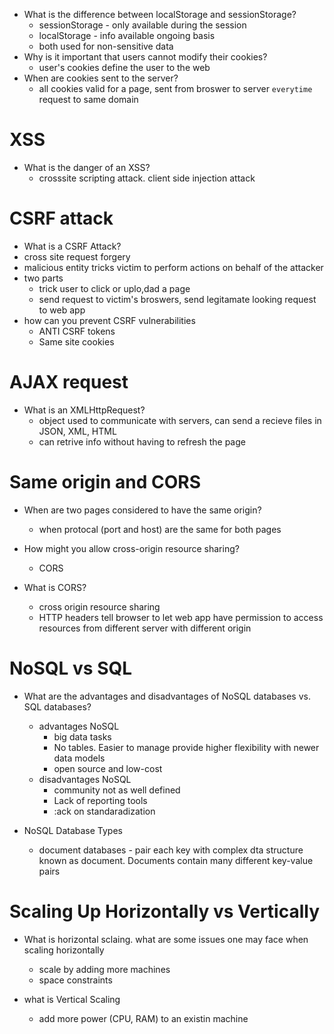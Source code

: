 - What is the difference between localStorage and sessionStorage?
  - sessionStorage - only available during the session 
  - localStorage - info available ongoing basis 
  - both used for non-sensitive data
- Why is it important that users cannot modify their cookies?
  - user's cookies define the user to the web 
- When are cookies sent to the server?
   - all cookies valid for a page, sent from broswer to server `everytime` request to same domain 

# XSS
- What is the danger of an XSS?
  - crosssite scripting attack. client side injection attack 

# CSRF attack 
-  What is a CSRF Attack?
  - cross site request forgery 
  - malicious entity tricks victim to perform actions on behalf of the attacker 
  - two parts 
    - trick user to click or uplo,dad a page 
    - send request to victim's broswers, send legitamate looking request to web app 
- how can you prevent CSRF vulnerabilities 
  - ANTI CSRF tokens 
  - Same site cookies 
  
# AJAX request 
-  What is an XMLHttpRequest?
   - object used to communicate with servers, can send a recieve files in JSON, XML, HTML
   - can retrive info without having to refresh the page

# Same origin and CORS
- When are two pages considered to have the same origin?
  - when protocal (port and host) are the same for both pages 

- How might you allow cross-origin resource sharing?
  - CORS 
- What is CORS?
  - cross origin resource sharing 
  - HTTP headers tell browser to let web app have permission to access resources from different server with different origin 

# NoSQL vs SQL
- What are the advantages and disadvantages of NoSQL databases vs. SQL databases?
  - advantages NoSQL
    - big data tasks 
    - No tables. Easier to manage provide higher flexibility with newer data models 
    - open source and low-cost 
  - disadvantages NoSQL
    - community not as well defined 
    - Lack of reporting tools 
    - :ack on standaradization 

- NoSQL Database Types 
  - document databases - pair each key with complex dta structure known as document. Documents contain many different key-value pairs 

# Scaling Up Horizontally vs Vertically 

- What is horizontal sclaing. what are some issues one may face when scaling horizontally
  - scale by adding more machines 
  - space constraints 

- what is Vertical Scaling 
  - add more power (CPU, RAM) to an existin machine  